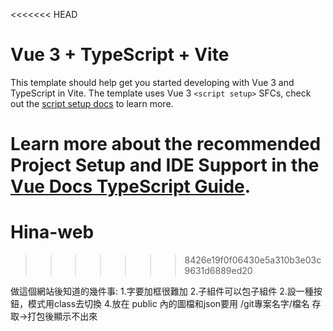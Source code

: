 <<<<<<< HEAD
# Vue 3 + TypeScript + Vite

This template should help get you started developing with Vue 3 and TypeScript in Vite. The template uses Vue 3 `<script setup>` SFCs, check out the [script setup docs](https://v3.vuejs.org/api/sfc-script-setup.html#sfc-script-setup) to learn more.

Learn more about the recommended Project Setup and IDE Support in the [Vue Docs TypeScript Guide](https://vuejs.org/guide/typescript/overview.html#project-setup).
=======
# Hina-web
>>>>>>> 8426e19f0f06430e5a310b3e03c9631d6889ed20

做這個網站後知道的幾件事:
1.字要加框很難加
2.子組件可以包子組件
2.設一種按鈕，模式用class去切換
4.放在 public 內的圖檔和json要用 /git專案名字/檔名 存取->打包後顯示不出來